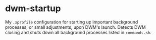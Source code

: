 # dwm-startup

My `.xprofile` configuration for starting up important background processes, or small adjustments, upon DWM's launch. Detects DWM closing and shuts down all background processes listed in `commands.sh`.
